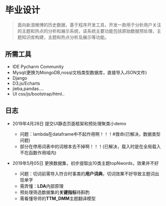 # 毕业设计

> 面向新浪微博的历史数据，基于程序开发工具，开发一款用于分析用户关注的主题和热点的分析和展示系统，该系统主要功能包括原始数据预处理，主题知识库构建，主题和热点分析及展示等功能。

## 所需工具

+ IDE Pycharm Community
+ Mysql(更换为MongoDB,nosql文档类型数据库，直接导入JSON文件)
+ Django
+ D3.js/Echarts
+ jieba,pandas....
+ UI css/js/bootstrap/html..

## 日志

+ 2019年4月28日 提交UI静态页面框架和预处理聚类小demo
  + 问题：lambda在dataframe中不起作用啊！！！#救命(已解决，数据类型问题)
  + 部分在停用词表中的词根本去不掉啊！！！(已解决，载入时是在全局载入 不在函数作用域内)

+ 2019年5月05日 更换数据集，初步提取出10类主题topNwords，效果并不好
  + 问题：切词前需导入符合时事类的**用户词典**，切词效果不好导致主题词出现单字
  + 需弄懂：**LDA**内部原理
  + 预处理筛选数据集的**关键指标**待斟酌
  + 需看懂导师的**TTM_DMM**主题翻译模型